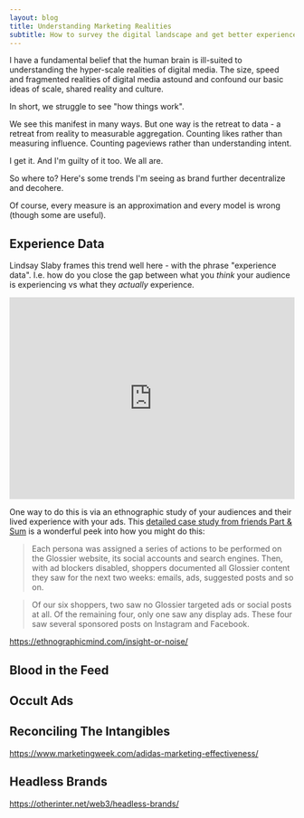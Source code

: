 ```yaml
---
layout: blog
title: Understanding Marketing Realities
subtitle: How to survey the digital landscape and get better experience data
---
```


I have a fundamental belief that the human brain is ill-suited to understanding the hyper-scale realities of digital media. The size, speed and fragmented realities of digital media astound and confound our basic ideas of scale, shared reality and culture.

In short, we struggle to see "how things work".

We see this manifest in many ways. But one way is the retreat to data - a retreat from reality to measurable aggregation. Counting likes rather than measuring influence. Counting pageviews rather than understanding intent.

I get it. And I'm guilty of it too. We all are.

So where to? Here's some trends I'm seeing as brand further decentralize and decohere.

Of course, every measure is an approximation and every model is wrong (though some are useful).

## Experience Data

Lindsay Slaby frames this trend well here - with the phrase "experience data". I.e. how do you close the gap between what you *think* your audience is experiencing vs what they *actually* experience.

<iframe src="https://www.linkedin.com/embed/feed/update/urn:li:share:6590937456646909952" height="357" width="504" frameborder="0" allowfullscreen="" title="Embedded post"></iframe>

One way to do this is via an ethnographic study of your audiences and their lived experience with your ads. This [detailed case study from friends Part & Sum](https://medium.com/part-and-sum/modern-mystery-shopping-glossier-580d6563ef22) is a wonderful peek into how you might do this:

>Each persona was assigned a series of actions to be performed on the Glossier website, its social accounts and search engines. Then, with ad blockers disabled, shoppers documented all Glossier content they saw for the next two weeks: emails, ads, suggested posts and so on.

>Of our six shoppers, two saw no Glossier targeted ads or social posts at all. Of the remaining four, only one saw any display ads. These four saw several sponsored posts on Instagram and Facebook.



https://ethnographicmind.com/insight-or-noise/



## Blood in the Feed

## Occult Ads


## Reconciling The Intangibles

https://www.marketingweek.com/adidas-marketing-effectiveness/

## Headless Brands

https://otherinter.net/web3/headless-brands/